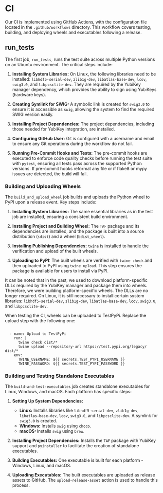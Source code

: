 # CI

Our CI is implemented using GitHub Actions, with the configuration file located in the `.github/workflows` directory. This workflow covers testing, building, and deploying wheels and executables following a release.

## run_tests

The first job, `run_tests`, runs the test suite across multiple Python versions on an Ubuntu environment. The critical steps include:

1. **Installing System Libraries:** On Linux, the following libraries need to be installed: `libhdf5-serial-dev`, `zlib1g-dev`, `libatlas-base-dev`, `lcov`, `swig3.0`, and `libpcsclite-dev`. They are required by the YubiKey manager dependency, which provides the ability to sign using YubiKeys (hardware keys).

2. **Creating Symlink for SWIG:** A symbolic link is created for `swig3.0` to ensure it is accessible as `swig`, allowing the system to find the required SWIG version easily.

3. **Installing Project Dependencies:** The project dependencies, including those needed for YubiKey integration, are installed.

4. **Configuring GitHub User:** Git is configured with a username and email to ensure any Git operations during the workflow do not fail.

5. **Running Pre-Commit Hooks and Tests:** The pre-commit hooks are executed to enforce code quality checks before running the test suite with `pytest`, ensuring all tests pass across the supported Python versions. If pre-commit hooks reformat any file or if flake8 or mypy issues are detected, the build will fail.

### Building and Uploading Wheels

The `build_and_upload_wheel` job builds and uploads the Python wheel to PyPI upon a release event. Key steps include:

1. **Installing System Libraries:** The same essential libraries as in the test job are installed, ensuring a consistent build environment.

2. **Installing Project and Building Wheel:** The `TAF` package and its dependencies are installed, and the package is built into a source distribution (`sdist`) and a wheel (`bdist_wheel`).

3. **Installing Publishing Dependencies:** `twine` is installed to handle the verification and upload of the built wheels.

4. **Uploading to PyPI:** The built wheels are verified with `twine check` and then uploaded to PyPI using `twine upload`. This step ensures the package is available for users to install via PyPI.

It can be noted that in the past, we used to download platform-specific DLLs required by the YubiKey manager and package them into wheels. Therefore, we were building platform-specific wheels. The DLLs are no longer required. On Linux, it is still necessary to install certain system libraries: `libhdf5-serial-dev`, `zlib1g-dev`, `libatlas-base-dev`, `lcov`, `swig3.0`, and `libpcsclite-dev`.

When testing the CI, wheels can be uploaded to TestPyPi. Replace the upload step with the following one:



```

  - name: Upload to TestPyPi
    run: |
      twine check dist/*
      twine upload --repository-url https://test.pypi.org/legacy/ dist/*
    env:
      TWINE_USERNAME: ${{ secrets.TEST_PYPI_USERNAME }}
      TWINE_PASSWORD: ${{ secrets.TEST_PYPI_PASSWORD }}
```


### Building and Testing Standalone Executables

The `build-and-test-executables` job creates standalone executables for Linux, Windows, and macOS. Each platform has specific steps:

1. **Setting Up System Dependencies:**
    - **Linux:** Installs libraries like `libhdf5-serial-dev`, `zlib1g-dev`, `libatlas-base-dev`, `lcov`, `swig3.0`, and `libpcsclite-dev`. A symlink for `swig3.0` is created.
    - **Windows:** Installs `swig` using `choco`.
    - **macOS:** Installs `swig` using `brew`.

2. **Installing Project Dependencies:** Installs the `TAF` package with YubiKey support and `pyinstaller` to facilitate the creation of standalone executables.

3. **Building Executables:** One executable is built for each platform - Windows, Linux, and macOS.

4. **Uploading Executables:** The built executables are uploaded as release assets to GitHub. The `upload-release-asset` action is used to handle this process.
